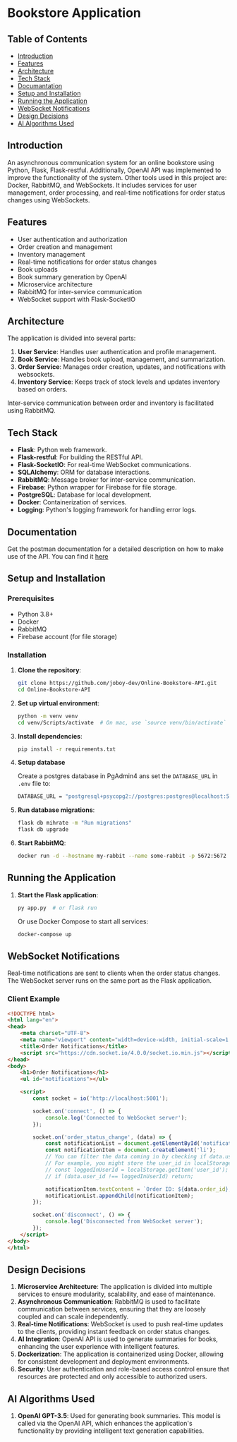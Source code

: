 # Bookstore Application

## Table of Contents

- [Introduction](#introduction)
- [Features](#features)
- [Architecture](#architecture)
- [Tech Stack](#tech-stack)
- [Documantation](#documentation)
- [Setup and Installation](#setup-and-installation)
- [Running the Application](#running-the-application)
- [WebSocket Notifications](#websocket-notifications)
- [Design Decisions](#design-decisions)
- [AI Algorithms Used](#ai-algorithms-used)

## Introduction

An asynchronous communication system for an online bookstore using Python, Flask, Flask-restful. Additionally, OpenAI API was implemented to improve the functionality of the system. Other tools used in this project are: Docker, RabbitMQ, and WebSockets. It includes services for user management, order processing, and real-time notifications for order status changes using WebSockets.

## Features

- User authentication and authorization
- Order creation and management
- Inventory management
- Real-time notifications for order status changes
- Book uploads
- Book summary generation by OpenAI
- Microservice architecture
- RabbitMQ for inter-service communication
- WebSocket support with Flask-SocketIO

## Architecture

The application is divided into several parts:

1. **User Service**: Handles user authentication and profile management.
2. **Book Service**: Handles book upload, management, and summarization.
3. **Order Service**: Manages order creation, updates, and notifications with websockets.
4. **Inventory Service**: Keeps track of stock levels and updates inventory based on orders.

Inter-service communication between order and inventory is facilitated using RabbitMQ.

## Tech Stack

- **Flask**: Python web framework.
- **Flask-restful**: For building the RESTful API.
- **Flask-SocketIO**: For real-time WebSocket communications.
- **SQLAlchemy**: ORM for database interactions.
- **RabbitMQ**: Message broker for inter-service communication.
- **Firebase**: Python wrapper for Firebase for file storage.
- **PostgreSQL**: Database for local development.
- **Docker**: Containerization of services.
- **Logging**: Python's logging framework for handling error logs.

## Documentation

Get the postman documentation for a detailed description on how to make use of the API. You can find it [here](https://documenter.getpostman.com/view/25448393/2sA3XVALMT)

## Setup and Installation

### Prerequisites

- Python 3.8+
- Docker
- RabbitMQ
- Firebase account (for file storage)

### Installation

1. **Clone the repository**:

    ```sh
    git clone https://github.com/joboy-dev/Online-Bookstore-API.git
    cd Online-Bookstore-API
    ```

2. **Set up virtual environment**:

    ```sh
    python -m venv venv
    cd venv/Scripts/activate  # On mac, use `source venv/bin/activate`
    ```

3. **Install dependencies**:

    ```sh
    pip install -r requirements.txt
    ```

4. **Setup database**

    Create a postgres database in PgAdmin4 ans set the `DATABASE_URL` in `.env` file to:
    ```sh
    DATABASE_URL = "postgresql+psycopg2://postgres:postgres@localhost:5432/database_name"
    ```

5. **Run database migrations**:

    ```sh
    flask db mihrate -m "Run migrations"
    flask db upgrade
    ```

6. **Start RabbitMQ**:

    ```sh
    docker run -d --hostname my-rabbit --name some-rabbit -p 5672:5672 -p 15672:15672 rabbitmq:3-management
    ```

## Running the Application

1. **Start the Flask application**:

    ```sh
    py app.py  # or flask run
    ```

    Or use Docker Compose to start all services:

    ```sh
    docker-compose up
    ```

## WebSocket Notifications

Real-time notifications are sent to clients when the order status changes. The WebSocket server runs on the same port as the Flask application.

### Client Example

```html
<!DOCTYPE html>
<html lang="en">
<head>
    <meta charset="UTF-8">
    <meta name="viewport" content="width=device-width, initial-scale=1.0">
    <title>Order Notifications</title>
    <script src="https://cdn.socket.io/4.0.0/socket.io.min.js"></script>
</head>
<body>
    <h1>Order Notifications</h1>
    <ul id="notifications"></ul>

    <script>
        const socket = io('http://localhost:5001');

        socket.on('connect', () => {
            console.log('Connected to WebSocket server');
        });

        socket.on('order_status_change', (data) => {
            const notificationList = document.getElementById('notifications');
            const notificationItem = document.createElement('li');
            // You can filter the data coming in by checking if data.user_id is the same as the user_id stored in the localStorage or something.
            // For example, you might store the user_id in localStorage after login
            // const loggedInUserId = localStorage.getItem('user_id');
            // if (data.user_id !== loggedInUserId) return;

            notificationItem.textContent = `Order ID: ${data.order_id}, Status: ${data.status}`;
            notificationList.appendChild(notificationItem);
        });

        socket.on('disconnect', () => {
            console.log('Disconnected from WebSocket server');
        });
    </script>
</body>
</html> 
```

## Design Decisions

1. **Microservice Architecture**: The application is divided into multiple services to ensure modularity, scalability, and ease of maintenance.
2. **Asynchronous Communication**: RabbitMQ is used to facilitate communication between services, ensuring that they are loosely coupled and can scale independently.
3. **Real-time Notifications**: WebSocket is used to push real-time updates to the clients, providing instant feedback on order status changes.
4. **AI Integration**: OpenAI API is used to generate summaries for books, enhancing the user experience with intelligent features.
5. **Dockerization**: The application is containerized using Docker, allowing for consistent development and deployment environments.
6. **Security**: User authentication and role-based access control ensure that resources are protected and only accessible to authorized users.

## AI Algorithms Used

1. **OpenAI GPT-3.5**: Used for generating book summaries. This model is called via the OpenAI API, which enhances the application's functionality by providing intelligent text generation capabilities.
